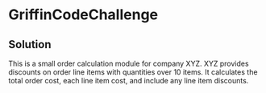 # GriffinCodeChallenge
## Solution
This is a small order calculation module for company XYZ. XYZ
provides discounts on order line items with quantities over 10 items. It calculates the total order cost, each line item cost, and include any line item discounts.

